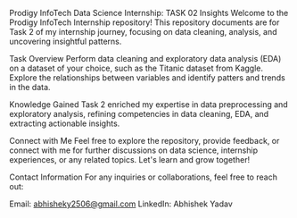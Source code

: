 Prodigy InfoTech Data Science Internship: TASK 02 Insights
Welcome to the Prodigy InfoTech Internship repository! This repository documents are for Task 2 of my internship journey, focusing on data cleaning, analysis, and uncovering insightful patterns.

Task Overview
Perform data cleaning and exploratory data analysis (EDA) on a dataset of your choice, such as the Titanic dataset from Kaggle. Explore the relationships between variables and identify patters and trends in the data.

Knowledge Gained
Task 2 enriched my expertise in data preprocessing and exploratory analysis, refining competencies in data cleaning, EDA, and extracting actionable insights.

Connect with Me
Feel free to explore the repository, provide feedback, or connect with me for further discussions on data science, internship experiences, or any related topics. Let's learn and grow together!

Contact Information
For any inquiries or collaborations, feel free to reach out:

Email: abhisheky2506@gmail.com
LinkedIn: Abhishek Yadav
